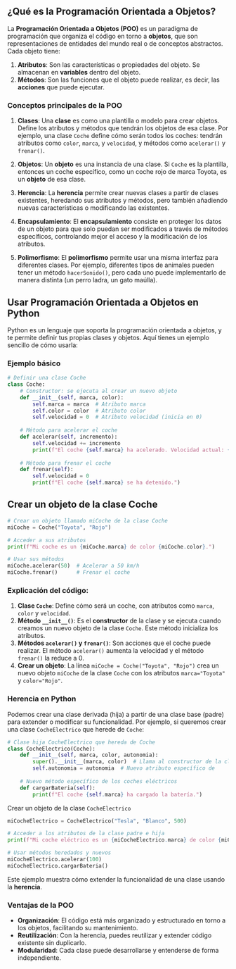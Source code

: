 ## ¿Qué es la Programación Orientada a Objetos?

La **Programación Orientada a Objetos (POO)** es un paradigma de programación que organiza el código en torno a **objetos**, que son representaciones de entidades del mundo real o de conceptos abstractos. Cada objeto tiene:

1. **Atributos**: Son las características o propiedades del objeto. Se almacenan en **variables** dentro del objeto.
2. **Métodos**: Son las funciones que el objeto puede realizar, es decir, las **acciones** que puede ejecutar.

### Conceptos principales de la POO

1. **Clases**: Una **clase** es como una plantilla o modelo para crear objetos. Define los atributos y métodos que tendrán los objetos de esa clase. Por ejemplo, una clase `Coche` define cómo serán todos los coches: tendrán atributos como `color`, `marca`, y `velocidad`, y métodos como `acelerar()` y `frenar()`.

2. **Objetos**: Un **objeto** es una instancia de una clase. Si `Coche` es la plantilla, entonces un coche específico, como un coche rojo de marca Toyota, es un **objeto** de esa clase.

3. **Herencia**: La **herencia** permite crear nuevas clases a partir de clases existentes, heredando sus atributos y métodos, pero también añadiendo nuevas características o modificando las existentes.

4. **Encapsulamiento**: El **encapsulamiento** consiste en proteger los datos de un objeto para que solo puedan ser modificados a través de métodos específicos, controlando mejor el acceso y la modificación de los atributos.

5. **Polimorfismo**: El **polimorfismo** permite usar una misma interfaz para diferentes clases. Por ejemplo, diferentes tipos de animales pueden tener un método `hacerSonido()`, pero cada uno puede implementarlo de manera distinta (un perro ladra, un gato maúlla).

## Usar Programación Orientada a Objetos en Python

Python es un lenguaje que soporta la programación orientada a objetos, y te permite definir tus propias clases y objetos. Aquí tienes un ejemplo sencillo de cómo usarla:

### Ejemplo básico

```python
# Definir una clase Coche
class Coche:
    # Constructor: se ejecuta al crear un nuevo objeto
    def __init__(self, marca, color):
        self.marca = marca  # Atributo marca
        self.color = color  # Atributo color
        self.velocidad = 0  # Atributo velocidad (inicia en 0)
    
    # Método para acelerar el coche
    def acelerar(self, incremento):
        self.velocidad += incremento
        print(f"El coche {self.marca} ha acelerado. Velocidad actual: {self.velocidad} km/h")
    
    # Método para frenar el coche
    def frenar(self):
        self.velocidad = 0
        print(f"El coche {self.marca} se ha detenido.")
```

## Crear un objeto de la clase Coche

```python
# Crear un objeto llamado miCoche de la clase Coche
miCoche = Coche("Toyota", "Rojo")

# Acceder a sus atributos
print(f"Mi coche es un {miCoche.marca} de color {miCoche.color}.")

# Usar sus métodos
miCoche.acelerar(50)  # Acelerar a 50 km/h
miCoche.frenar()      # Frenar el coche
```

### Explicación del código:

1. **Clase `Coche`**: Define cómo será un coche, con atributos como `marca`, `color` y `velocidad`.
2. **Método `__init__()`**: Es el **constructor** de la clase y se ejecuta cuando creamos un nuevo objeto de la clase `Coche`. Este método inicializa los atributos.
3. **Métodos `acelerar()` y `frenar()`**: Son acciones que el coche puede realizar. El método `acelerar()` aumenta la velocidad y el método `frenar()` la reduce a 0.
4. **Crear un objeto**: La línea `miCoche = Coche("Toyota", "Rojo")` crea un nuevo objeto `miCoche` de la clase `Coche` con los atributos `marca="Toyota"` y `color="Rojo"`.

### Herencia en Python

Podemos crear una clase derivada (hija) a partir de una clase base (padre) para extender o modificar su funcionalidad. Por ejemplo, si queremos crear una clase `CocheElectrico` que herede de `Coche`:

```python
# Clase hija CocheElectrico que hereda de Coche
class CocheElectrico(Coche):
    def __init__(self, marca, color, autonomia):
        super().__init__(marca, color)  # Llama al constructor de la clase                                            padre
        self.autonomia = autonomia  # Nuevo atributo específico de                                                CocheElectrico
    
    # Nuevo método específico de los coches eléctricos
    def cargarBateria(self):
        print(f"El coche {self.marca} ha cargado la batería.")

```

Crear un objeto de la clase `CocheElectrico`

```python
miCocheElectrico = CocheElectrico("Tesla", "Blanco", 500)

# Acceder a los atributos de la clase padre e hija
print(f"Mi coche eléctrico es un {miCocheElectrico.marca} de color {miCocheElectrico.color} con {miCocheElectrico.autonomia} km de autonomía.")

# Usar métodos heredados y nuevos
miCocheElectrico.acelerar(100)
miCocheElectrico.cargarBateria()

```

Este ejemplo muestra cómo extender la funcionalidad de una clase usando la **herencia**.

### Ventajas de la POO

- **Organización**: El código está más organizado y estructurado en torno a los objetos, facilitando su mantenimiento.
- **Reutilización**: Con la herencia, puedes reutilizar y extender código existente sin duplicarlo.
- **Modularidad**: Cada clase puede desarrollarse y entenderse de forma independiente.